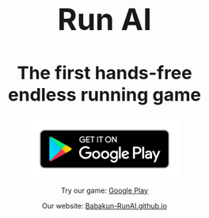 <h1 align=center style="font-size:60px">Run AI</h1>
<h2 align=center style="font-size:36px">The first hands-free<br>endless running game</h1>

<p align="center">
    <a href="https://play.google.com/store/apps/details?id=com.Babakun.RunAI">
    <img width="300" src="images/google-play-badge_transparent.png" 
     alt="logo">
</a>
</p>

<p  align=center>Try our game: <a href="https://play.google.com/store/apps/details?id=com.Babakun.RunAI">Google Play</a></p>
<p  align=center>Our website: <a href="https://babakun-runai.github.io">Babakun-RunAI.github.io</a></p>
